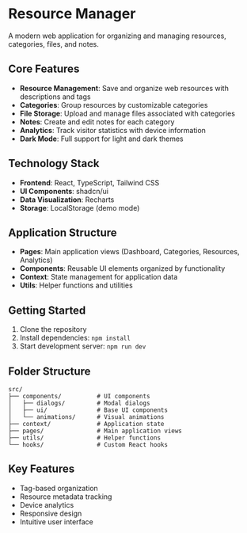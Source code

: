 
# Resource Manager

A modern web application for organizing and managing resources, categories, files, and notes.

## Core Features

- **Resource Management**: Save and organize web resources with descriptions and tags
- **Categories**: Group resources by customizable categories
- **File Storage**: Upload and manage files associated with categories
- **Notes**: Create and edit notes for each category
- **Analytics**: Track visitor statistics with device information
- **Dark Mode**: Full support for light and dark themes

## Technology Stack

- **Frontend**: React, TypeScript, Tailwind CSS
- **UI Components**: shadcn/ui
- **Data Visualization**: Recharts
- **Storage**: LocalStorage (demo mode)

## Application Structure

- **Pages**: Main application views (Dashboard, Categories, Resources, Analytics)
- **Components**: Reusable UI elements organized by functionality
- **Context**: State management for application data
- **Utils**: Helper functions and utilities

## Getting Started

1. Clone the repository
2. Install dependencies: `npm install`
3. Start development server: `npm run dev`

## Folder Structure

```
src/
├── components/          # UI components
│   ├── dialogs/         # Modal dialogs
│   ├── ui/              # Base UI components
│   └── animations/      # Visual animations
├── context/             # Application state
├── pages/               # Main application views
├── utils/               # Helper functions
└── hooks/               # Custom React hooks
```

## Key Features

- Tag-based organization
- Resource metadata tracking
- Device analytics
- Responsive design
- Intuitive user interface

